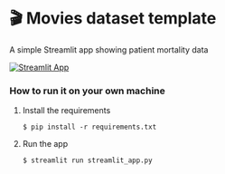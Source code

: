 # 🎬 Movies dataset template

A simple Streamlit app showing patient mortality data 

[![Streamlit App](https://static.streamlit.io/badges/streamlit_badge_black_white.svg)](https://trauma-mortality-predicition.streamlit.app/)

### How to run it on your own machine

1. Install the requirements

   ```
   $ pip install -r requirements.txt
   ```

2. Run the app

   ```
   $ streamlit run streamlit_app.py
   ```

